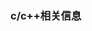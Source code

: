 <!--
 * @Author: 程英明
 * @Date: 2022-03-24 10:01:29
 * @LastEditTime: 2022-03-24 10:03:34
 * @LastEditors: 程英明
 * @Description: 
 * @FilePath: \doc-man\docs\devlang\cc++\index.md
 * QQ:504875043@qq.com
-->
### c/c++相关信息